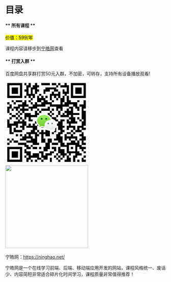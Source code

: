 # 目录
<!-- tabs:start -->

#### ** 所有课程 **

<mark>价值：599/年</mark>

课程内容请移步到[宁皓网](https://ninghao.net/)查看

#### ** 打赏入群 **

百度网盘共享群打赏50元入群，不加密，可转存，支持所有设备播放观看!

![](../assets/wxpay.png) <img src="https://coolcourse.github.io/coolcourse/assets/baidu.png" width= "260" height="260">

<!-- tabs:end -->

宁皓网：https://ninghao.net/

宁皓网是一个在线学习前端、后端、移动端应用开发的网站，课程风格统一、废话少、内容简短非常适合碎片化时间学习，课程质量非常值得推荐！
